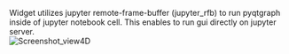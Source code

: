 Widget utilizes jupyter remote-frame-buffer (jupyter_rfb) to run pyqtgraph inside of jupyter notebook cell. This enables to run gui directly on jupyter server.  
![Screenshot_view4D](https://github.com/user-attachments/assets/b5424b06-8901-442e-9d84-09a6abafaffb)
